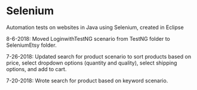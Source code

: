 # Selenium
Automation tests on websites in Java using Selenium, created in Eclipse

8-6-2018: Moved LoginwithTestNG scenario from TestNG folder to SeleniumEtsy folder.

7-26-2018: Updated search for product scenario to sort products based on price, select dropdown options (quantity and quality), select shipping options, and add to cart.

7-20-2018: Wrote search for product based on keyword scenario. 
